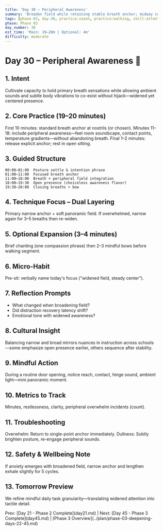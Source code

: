 ```yaml
---
title: 'Day 30 – Peripheral Awareness'
summary: 'Broaden field while retaining stable breath anchor; midway consolidation of Phase 03.'
tags: [phase-03, day-30, practice:zazen, practice:walking, skill:attention]
phase: Phase 03
day_number: 30
est_time: 'Main: 19–20m | Optional: 4m'
difficulty: moderate
---
```


# Day 30 – Peripheral Awareness :ocean:

## 1. Intent

Cultivate capacity to hold primary breath sensations while allowing ambient sounds and subtle body vibrations to co-exist without hijack—widened yet centered presence.

## 2. Core Practice (19–20 minutes)

First 10 minutes: standard breath anchor at nostrils (or chosen). Minutes 11–18: include peripheral awareness—feel room soundscape, contact points, temperature gradients—without abandoning breath. Final 1–2 minutes: release explicit anchor; rest in open sitting.

## 3. Guided Structure

```text
00:00–01:00  Posture settle & intention phrase
01:00–11:00  Focused breath anchor
11:00–18:00  Breath + peripheral field integration
18:00–19:30  Open presence (choiceless awareness flavor)
19:30–20:00  Closing breaths + bow
```

## 4. Technique Focus – Dual Layering

Primary narrow anchor + soft panoramic field. If overwhelmed, narrow again for 3–5 breaths then re-widen.

## 5. Optional Expansion (3–4 minutes)

Brief chanting (one compassion phrase) then 2–3 mindful bows before walking segment.

## 6. Micro-Habit

Pre-sit: verbally name today's focus ("widened field, steady center").

## 7. Reflection Prompts

-   What changed when broadening field?
-   Did distraction recovery latency shift?
-   Emotional tone with widened awareness?

## 8. Cultural Insight

Balancing narrow and broad mirrors nuances in instruction across schools—some emphasize open presence earlier, others sequence after stability.

## 9. Mindful Action

During a routine door opening, notice reach, contact, hinge sound, ambient light—mini panoramic moment.

## 10. Metrics to Track

Minutes, restlessness, clarity, peripheral overwhelm incidents (count).

## 11. Troubleshooting

Overwhelm: Return to single-point anchor immediately. Dullness: Subtly brighten posture, re-engage peripheral sounds.

## 12. Safety & Wellbeing Note

If anxiety emerges with broadened field, narrow anchor and lengthen exhale slightly for 5 cycles.

## 13. Tomorrow Preview

We refine mindful daily task granularity—translating widened attention into tactile detail.

<div class="day-nav">Prev: [Day 21 - Phase 2 Complete](day21.md) | Next: [Day 45 - Phase 3 Complete](day45.md) | [Phase 3 Overview](../plan/phase-03-deepening-days-22-45.md)</div>
